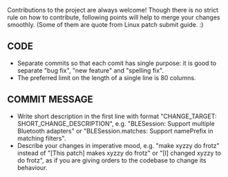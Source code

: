 Contributions to the project are always welcome!
Though there is no strict rule on how to contribute, following points will help to merge your changes smoothly.
(Some of them are quote from Linux patch submit guide. :)

CODE
----
- Separate commits so that each comit has single purpose: it is good to separate "bug fix", "new feature" and "spelling fix".
- The preferred limit on the length of a single line is 80 columns.

COMMIT MESSAGE
--------------
- Write short description in the first line with format "CHANGE_TARGET: SHORT_CHANGE_DESCRIPTION",
  e.g. "BLESession: Support multiple Bluetooth adapters" or "BLESession.matches: Support namePrefix
  in matching filters".
- Describe your changes in imperative mood, e.g. "make xyzzy do frotz"
  instead of "[This patch] makes xyzzy do frotz" or "[I] changed xyzzy
  to do frotz", as if you are giving orders to the codebase to change
  its behaviour.
